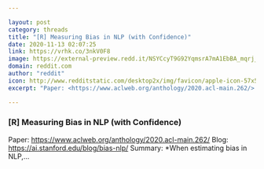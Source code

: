 ```yaml
---

layout: post
category: threads
title: "[R] Measuring Bias in NLP (with Confidence)"
date: 2020-11-13 02:07:25
link: https://vrhk.co/3nkV0F8
image: https://external-preview.redd.it/NSYCcyT9G92YqmsrA7mA1EbBA_mqrj_DuTyee8dOcQw.jpg?width=600&height=314.136125654&auto=webp&crop=600:314.136125654,smart&s=23721891d29bcd009af32b6d4b3e14a5385f48ff
domain: reddit.com
author: "reddit"
icon: http://www.redditstatic.com/desktop2x/img/favicon/apple-icon-57x57.png
excerpt: "Paper: <https://www.aclweb.org/anthology/2020.acl-main.262/> Blog: <https://ai.stanford.edu/blog/bias-nlp/> Summary: *When estimating bias in NLP,..."

---
```


### [R] Measuring Bias in NLP (with Confidence)

Paper: <https://www.aclweb.org/anthology/2020.acl-main.262/> Blog: <https://ai.stanford.edu/blog/bias-nlp/> Summary: *When estimating bias in NLP,...